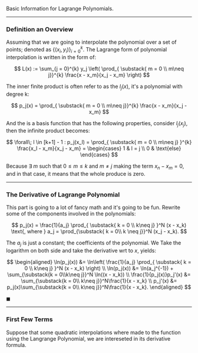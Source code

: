 Basic Information for Lagrange Polynomials. 

---

### **Definition an Overview**

Assuming that we are going to interpolate the polynomial over a set of points; denoted as $\{(x_i, y_i)\}_{i = 0}^{k}$. The Lagrange form of polynomial interpolation is written in the form of: 

$$
L(x) := \sum_{j = 0}^{k} 
	y_j
	\left(
		\prod_{
		\substack{
		m = 0
		\\ 
		m\neq j}}^{k}
		\frac{x - x_m}{x_j - x_m}
	\right)
$$

The inner finite product is often refer to as the $l_j(x)$, it's a polynomial with degree k: 

$$
p_j(x) = \prod_{
		\substack{
		m = 0
		\\ 
		m\neq j}}^{k}
		\frac{x - x_m}{x_j - x_m}
$$

And the is a basis function that has the following properties, consider $l_j(x_j)$, then the infinite product becomes: 

$$
\forall\; l \in [k+1] - 1 : 
p_j(x_l) = \prod_{
		\substack{
		m = 0
		\\ 
		m\neq j}
	}^{k}
	\frac{x_l - x_m}{x_j - x_m} = \begin{cases}
		1 & l = j
		\\
		0 & \text{else}
	\end{cases}
$$

 
Because $\exists\; m$ such that $0 \leq m \leq k$ and $m\neq j$ making the term $x_n - x_m = 0$, and in that case, it means that the whole produce is zero. 

---
### **The Derivative of Lagrange Polynomial**

This part is going to a lot of fancy math and it's going to be fun. Rewrite some of the components involved in the polynomials: 

$$
p_j(x) = \frac{1}{a_j}
\prod_{
\substack{
k = 0 \\ k\neq j}
}^N
(x - x_k) \text{, where } 
a_j = \prod_{\substack{
	k = 0\\ k \neq j}}^N
	(x_j - x_k). 
$$

The $a_j$ is just a constant; the coefficients of the polynomial. We Take the logarithm on both side and take the derivative wrt to $x$, yields:

$$
\begin{aligned}
	\ln(p_j(x)) &= \ln\left( 
	\frac{1}{a_j} \prod_{
		\substack{
		k = 0 \\ k\neq j}
		}^N
		(x - x_k)
	\right)
	\\
	\ln(p_j(x)) &= \ln(a_j^{-1}) + 
	\sum_{\substack{k = 0\\k\neq j}}^N \ln((x - x_k))
	\\
	\frac{1}{p_j(x)}p_j'(x) &= 
	\sum_{\substack{k = 0\\ k\neq j}}^N\frac{1}{x - x_k}
	\\
	p_j'(x) &= 
	p_j(x)\sum_{\substack{k = 0\\ k\neq j}}^N\frac{1}{x - x_k}. 
\end{aligned}
$$

$\blacksquare$

---
### **First Few Terms**

Suppose that some quadratic interpolations where made to the function using the Langrange Polynomial, we are intereseted in its derivative formula. 

